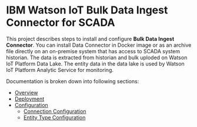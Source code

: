 # IBM Watson IoT Bulk Data Ingest Connector for SCADA

This project describes steps to install and configure **Bulk Data Ingest Connector**. 
You can install Data Connector in Docker image or as an archive file directly on an on-premise system that 
has access to SCADA system historian. The data is extracted from historian and bulk uploded on 
Watson IoT Platform Data Lake. The entity data in the data lake is used by 
Watson IoT Platform Analytic Service for monitoring.

Documentation is broken down into following sections:

- [Overview](overview.md)
- [Deployment](deployment.md)
- [Configuration](configuration.md)
    - [Connection Configuration](connection.md)
    - [Entity Type Configuration](data.md)


